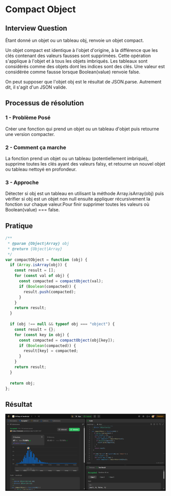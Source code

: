 # Compact Object

## Interview Question

Étant donné un objet ou un tableau obj, renvoie un objet compact.

Un objet compact est identique à l'objet d'origine, à la différence que les clés contenant des valeurs fausses sont supprimées. Cette opération s'applique à l'objet et à tous les objets imbriqués. Les tableaux sont considérés comme des objets dont les indices sont des clés. Une valeur est considérée comme fausse lorsque Boolean(value) renvoie false.

On peut supposer que l'objet obj est le résultat de JSON.parse. Autrement dit, il s'agit d'un JSON valide.

## Processus de résolution

### 1 - Problème Posé

Créer une fonction qui prend un objet ou un tableau d'objet puis retourne une version compacter.

### 2 - Comment ça marche

La fonction prend un objet ou un tableau (potentiellement imbriqué), supprime toutes les clés ayant des valeurs falsy, et retourne un nouvel objet ou tableau nettoyé en profondeur.

### 3 - Approche

Détecter si obj est un tableau en utilisant la méthode Array.isArray(obj) puis vérifier si obj est un objet non null ensuite appliquer récursivement la fonction sur chaque valeur.Pour finir supprimer toutes les valeurs où Boolean(value) === false.

## Pratique

```js
/**
 * @param {Object|Array} obj
 * @return {Object|Array}
 */
var compactObject = function (obj) {
  if (Array.isArray(obj)) {
    const result = [];
    for (const val of obj) {
      const compacted = compactObject(val);
      if (Boolean(compacted)) {
        result.push(compacted);
      }
    }
    return result;
  }

  if (obj !== null && typeof obj === "object") {
    const result = {};
    for (const key in obj) {
      const compacted = compactObject(obj[key]);
      if (Boolean(compacted)) {
        result[key] = compacted;
      }
    }
    return result;
  }

  return obj;
};
```

## Résultat

![Résultat capture](./compactObj-srceenshot.png)
